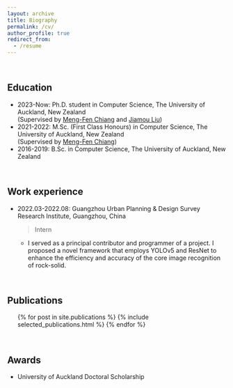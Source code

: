 ```yaml
---
layout: archive
title: Biography
permalink: /cv/
author_profile: true
redirect_from:
  - /resume
---
```



<br>

## Education
* 2023-Now: Ph.D. student in Computer Science, The University of Auckland, New Zealand <br>
(Supervised by [Meng-Fen Chiang](https://ankechiang.github.io/) and [Jiamou Liu](https://www.cs.auckland.ac.nz/~jliu036/))
* 2021-2022: M.Sc. (First Class Honours) in Computer Science, The University of Auckland, New Zealand <br>
(Supervised by [Meng-Fen Chiang](https://ankechiang.github.io/))
* 2016-2019: B.Sc. in Computer Science, The University of Auckland, New Zealand

<br>

## Work experience
* 2022.03-2022.08: Guangzhou Urban Planning & Design Survey Research Institute, Guangzhou, China
  > Intern
  * I served as a principal contributor and programmer of a project. I proposed a novel framework that employs YOLOv5 and ResNet to enhance the efficiency and accuracy of the core image recognition of rock-solid.

<br>

## Publications
  <ul>{% for post in site.publications %}
    {% include selected_publications.html %}
  {% endfor %}</ul>
  
<br>

## Awards
* University of Auckland Doctoral Scholarship
 
